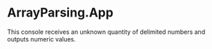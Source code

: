 # ArrayParsing.App
This console receives an unknown quantity of delimited numbers and outputs numeric values.
